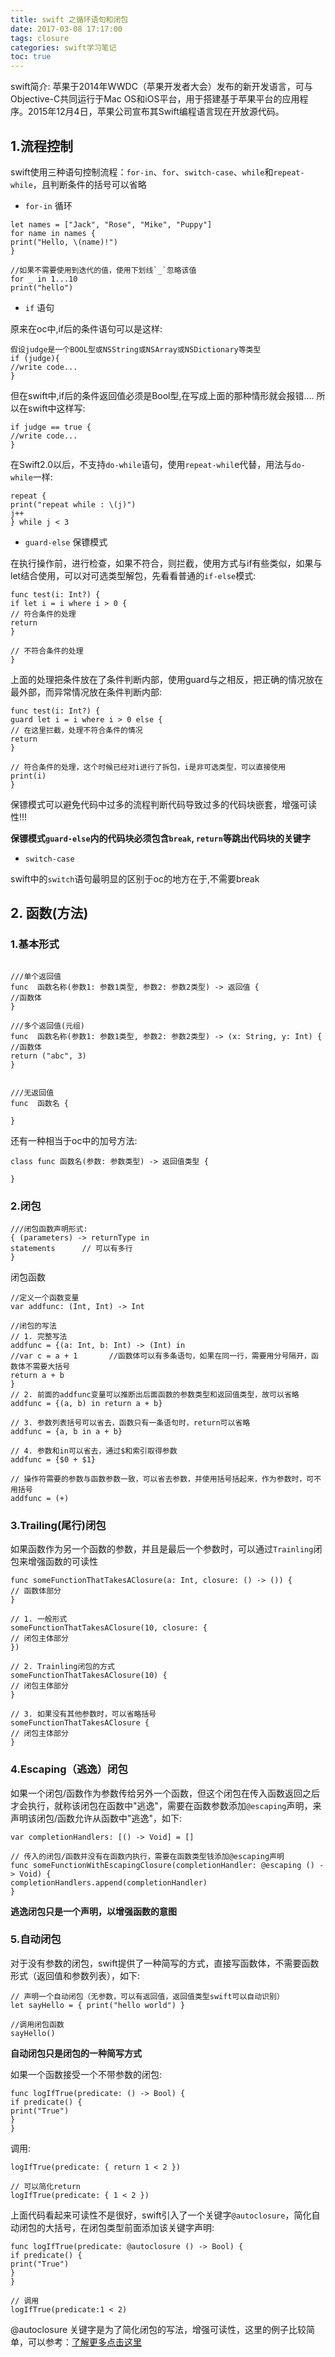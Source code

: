 ```yaml
---
title: swift 之循环语句和闭包
date: 2017-03-08 17:17:00
tags: closure
categories: swift学习笔记
toc: true
---
```

swift简介: 苹果于2014年WWDC（苹果开发者大会）发布的新开发语言，可与Objective-C共同运行于Mac OS和iOS平台，用于搭建基于苹果平台的应用程序。2015年12月4日，苹果公司宣布其Swift编程语言现在开放源代码。
<!--more-->
## 1.流程控制

swift使用三种语句控制流程：`for-in`、`for`、`switch-case`、`while`和`repeat-while`，且判断条件的括号可以省略

* `for-in` 循环

```
let names = ["Jack", "Rose", "Mike", "Puppy"]
for name in names {
print("Hello, \(name)!")
}

//如果不需要使用到迭代的值，使用下划线`_`忽略该值
for _ in 1...10
print("hello")
```
* `if` 语句

原来在oc中,if后的条件语句可以是这样:

```
假设judge是一个BOOL型或NSString或NSArray或NSDictionary等类型
if (judge){
//write code...
}
```

但在swift中,if后的条件返回值必须是Bool型,在写成上面的那种情形就会报错....  所以在swift中这样写:

```
if judge == true {
//write code...
}
```

在Swift2.0以后，不支持`do-while`语句，使用`repeat-whil`e代替，用法与`do-while`一样:

```
repeat {  
print("repeat while : \(j)")  
j++  
} while j < 3
```

* `guard-else` 保镖模式

在执行操作前，进行检查，如果不符合，则拦截，使用方式与if有些类似，如果与let结合使用，可以对可选类型解包，先看看普通的`if-else`模式:

```
func test(i: Int?) {
if let i = i where i > 0 {
// 符合条件的处理
return
}

// 不符合条件的处理
}
```

上面的处理把条件放在了条件判断内部，使用guard与之相反，把正确的情况放在最外部，而异常情况放在条件判断内部:

```
func test(i: Int?) {
guard let i = i where i > 0 else {
// 在这里拦截，处理不符合条件的情况
return
}

// 符合条件的处理，这个时候已经对i进行了拆包，i是非可选类型，可以直接使用
print(i)
}
```

保镖模式可以避免代码中过多的流程判断代码导致过多的代码块嵌套，增强可读性!!!

**保镖模式`guard-else`内的代码块必须包含`break`, `return`等跳出代码块的关键字**

* `switch-case`

swift中的`switch`语句最明显的区别于oc的地方在于,不需要break

## 2. 函数(方法)

### 1.基本形式

```

///单个返回值
func  函数名称(参数1: 参数1类型, 参数2: 参数2类型) -> 返回值 {
//函数体
}

///多个返回值(元组)
func  函数名称(参数1: 参数1类型, 参数2: 参数2类型) -> (x: String, y: Int) {
//函数体
return ("abc", 3)
}


///无返回值
func  函数名 {

}

```

还有一种相当于oc中的加号方法:

```
class func 函数名(参数: 参数类型) -> 返回值类型 {

}
```

### 2.闭包

```
///闭包函数声明形式:
{ (parameters) -> returnType in
statements      // 可以有多行
}
```

闭包函数

```
//定义一个函数变量
var addfunc: (Int, Int) -> Int

//闭包的写法
// 1. 完整写法
addfunc = {(a: Int, b: Int) -> (Int) in
//var c = a + 1       //函数体可以有多条语句，如果在同一行，需要用分号隔开，函数体不需要大括号
return a + b
}
// 2. 前面的addfunc变量可以推断出后面函数的参数类型和返回值类型，故可以省略
addfunc = {(a, b) in return a + b}

// 3. 参数列表括号可以省去，函数只有一条语句时，return可以省略
addfunc = {a, b in a + b}

// 4. 参数和in可以省去，通过$和索引取得参数
addfunc = {$0 + $1}

// 操作符需要的参数与函数参数一致，可以省去参数，并使用括号括起来，作为参数时，可不用括号
addfunc = (+)
```

### 3.Trailing(尾行)闭包

如果函数作为另一个函数的参数，并且是最后一个参数时，可以通过`Trainling`闭包来增强函数的可读性

```
func someFunctionThatTakesAClosure(a: Int, closure: () -> ()) {
// 函数体部分
}

// 1. 一般形式
someFunctionThatTakesAClosure(10, closure: {
// 闭包主体部分
})

// 2. Trainling闭包的方式
someFunctionThatTakesAClosure(10) {
// 闭包主体部分
}

// 3. 如果没有其他参数时，可以省略括号
someFunctionThatTakesAClosure {
// 闭包主体部分
}
```

### 4.Escaping（逃逸）闭包

如果一个闭包/函数作为参数传给另外一个函数，但这个闭包在传入函数返回之后才会执行，就称该闭包在函数中"逃逸"，需要在函数参数添加`@escaping`声明，来声明该闭包/函数允许从函数中"逃逸"，如下:

```
var completionHandlers: [() -> Void] = []

// 传入的闭包/函数并没有在函数内执行，需要在函数类型钱添加@escaping声明
func someFunctionWithEscapingClosure(completionHandler: @escaping () -> Void) {
completionHandlers.append(completionHandler)
}
```

**逃逸闭包只是一个声明，以增强函数的意图**

### 5.自动闭包

对于没有参数的闭包，swift提供了一种简写的方式，直接写函数体，不需要函数形式（返回值和参数列表），如下:

```
// 声明一个自动闭包（无参数，可以有返回值，返回值类型swift可以自动识别）
let sayHello = { print("hello world") }

//调用闭包函数
sayHello()
```
**自动闭包只是闭包的一种简写方式**

如果一个函数接受一个不带参数的闭包:

```
func logIfTrue(predicate: () -> Bool) {
if predicate() {
print("True")
}
}
```

调用:

```
logIfTrue(predicate: { return 1 < 2 })

// 可以简化return
logIfTrue(predicate: { 1 < 2 })
```

上面代码看起来可读性不是很好，swift引入了一个关键字`@autoclosure`，简化自动闭包的大括号，在闭包类型前面添加该关键字声明:

```
func logIfTrue(predicate: @autoclosure () -> Bool) {
if predicate() {
print("True")
}
}

// 调用
logIfTrue(predicate:1 < 2)
```

@autoclosure 关键字是为了简化闭包的写法，增强可读性，这里的例子比较简单，可以参考：[了解更多点击这里](http://swifter.tips/autoclosure/)

